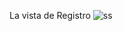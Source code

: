 La vista de Registro
![ss](https://github.com/codegers2001/bienesraicesNodeMVC/assets/137632394/595fd43a-588b-4915-a21d-f9a21f0ac622)
